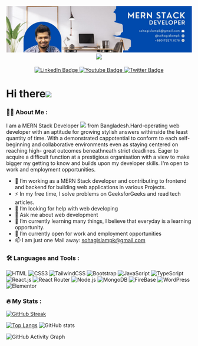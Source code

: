 <div align="center">
  <img src="https://github.com/sohagislampk/sohagislampk/blob/main/MERN%20STACK%20(1).jpg"/>
</div>

<div id="header" align="center">
  <img src="https://media.giphy.com/media/M9gbBd9nbDrOTu1Mqx/giphy.gif" width="100"/>
</div>
<div align="center" >
  <img src="https://komarev.com/ghpvc/?username=sohagislampk&style=flat-square&color=blue&width="100" alt=""/>
  </div>
<div id="badges" align="center">
  <a href="your-linkedin-URL">
    <img src="https://img.shields.io/badge/LinkedIn-blue?style=for-the-badge&logo=linkedin&logoColor=white" alt="LinkedIn Badge"/>
  </a>
  <a href="your-youtube-URL">
    <img src="https://img.shields.io/badge/YouTube-red?style=for-the-badge&logo=youtube&logoColor=white" alt="Youtube Badge"/>
  </a>
  <a href="your-twitter-URL">
    <img src="https://img.shields.io/badge/Twitter-blue?style=for-the-badge&logo=twitter&logoColor=white" alt="Twitter Badge"/>
  </a>
</div>

<h1> 
 Hi there<img src="https://media.giphy.com/media/hvRJCLFzcasrR4ia7z/giphy.gif" width="30px"/>
</h1>

### :woman_technologist: About Me :
I am a MERN Stack Developer <img src="https://media.giphy.com/media/WUlplcMpOCEmTGBtBW/giphy.gif" width="30"> from Bangladesh.Hard-operating web developer with an aptitude for growing stylish answers withinside the least quantity of time. With a demonstrated cappotential to conform to each self-beginning and collaborative environments even as staying centered on reaching high- great outcomes beneathneath strict deadlines. Eager to acquire a difficult function at a prestigious organisation with a view to make bigger my getting to know and builds upon my developer skills. I'm open to work and employment opportunities.
- :telescope: I’m working as a MERN Stack developer and contributing to frontend and backend for building web applications in various Projects.
- :zap: In my free time, I solve problems on GeeksforGeeks and read tech articles.
- 🤔 I’m looking for help with web developing 
- 💬 Ask me about web development 
- 🌱 I’m currently learning many things, I believe that everyday is a learning opportunity.
- 👯 I’m currently open for work and employment opportunities 
- 📫 I am just one Mail away: sohagislampk@gmail.com


### :hammer_and_wrench: Languages and Tools :

![HTML](https://img.shields.io/badge/HTML5-E34F26?style=flat-square&logo=html5&logoColor=white)
![CSS3](https://img.shields.io/badge/CSS3-1572B6?style=flat-square&logo=css3&logoColor=white)
![TailwindCSS](https://img.shields.io/badge/Tailwind_CSS-38B2AC?style=flat-square&logo=tailwind-css&logoColor=white)
![Bootstrap](https://img.shields.io/badge/Bootstrap-563D7C?style=flat-square&logo=bootstrap&logoColor=white)
![JavaScript](https://img.shields.io/badge/JavaScript-F7DF1E?style=flat-square&logo=javascript&logoColor=black)
![TypeScript](https://img.shields.io/badge/TypeScript-007ACC?style=flat-square&logo=typescript&logoColor=white)
![React.js](https://img.shields.io/badge/React.js-0081CB?style=flat-square&logo=react&logoColor=61DAFB)
![React Router](https://img.shields.io/badge/React_Router-CA4245?style=square&logo=react-router&logoColor=white)
![Node.js](https://img.shields.io/badge/Node.js-43853D?style=flat-square&logo=node.js&logoColor=white)
![MongoDB](https://img.shields.io/badge/Mongodb-582468?style=flat-square&logo=Mongodb&logoColor=white)
![FireBase](https://img.shields.io/badge/Firebase-43853D?style=flat-square&logo=Firebase&logoColor=white)
![WordPress](https://img.shields.io/badge/Wordpress-21759B?style=flat-square&logo=wordpress&logoColor=white)
![Elementor](https://img.shields.io/badge/Elementor-9146FF?style=flat-square&logo=elementor&logoColor=white)

### :fire: My Stats :

[![GitHub Streak](http://github-readme-streak-stats.herokuapp.com?user=sohagislampk&theme=dark&background=000000)](https://git.io/streak-stats)

[![Top Langs](https://github-readme-stats.vercel.app/api/top-langs/?username=sohagislampk)](https://github.com/anuraghazra/github-readme-stats)
![GitHub stats](https://github-readme-stats.vercel.app/api?username=sohagislampk)  

![GitHub Activity Graph](https://activity-graph.herokuapp.com/graph?username=sohagislampk )  
